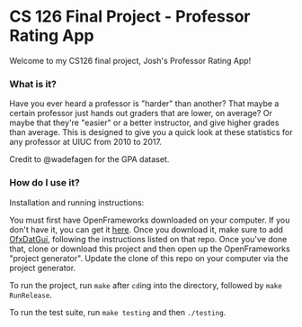 # CS 126 Final Project - Professor Rating App

Welcome to my CS126 final project, Josh's Professor Rating App! 

### What is it?

Have you ever heard a professor is "harder" than another? That maybe a certain professor just hands out graders that are lower, on average? Or maybe that they're "easier" or a better instructor, and give higher grades than average. This is designed to give you a quick look at these statistics for any professor at UIUC from 2010 to 2017.

Credit to @wadefagen for the GPA dataset.

### How do I use it?

Installation and running instructions:

You must first have OpenFrameworks downloaded on your computer. If you don't have it, you can get it [here](http://openframeworks.cc/download/). Once you download it, make sure to add [OfxDatGui](https://braitsch.github.io/ofxDatGui/), following the instructions listed on that repo. Once you've done that, clone or download this project and then open up the OpenFrameworks "project generator". Update the clone of this repo on your computer via the project generator. 

To run the project, run `make` after `cd`ing into the directory, followed by `make RunRelease`.

To run the test suite, run `make testing` and then `./testing`.
